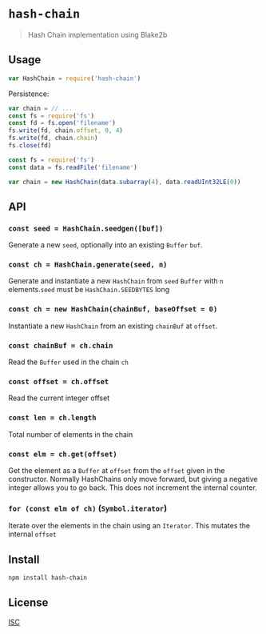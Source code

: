 # `hash-chain`

> Hash Chain implementation using Blake2b

## Usage

```js
var HashChain = require('hash-chain')

```

Persistence:

```js
var chain = // ...
const fs = require('fs')
const fd = fs.open('filename')
fs.write(fd, chain.offset, 0, 4)
fs.write(fd, chain.chain)
fs.close(fd)
```

```js
const fs = require('fs')
const data = fs.readFile('filename')

var chain = new HashChain(data.subarray(4), data.readUInt32LE(0))
```

## API

### `const seed = HashChain.seedgen([buf])`

Generate a new `seed`, optionally into an existing `Buffer` `buf`.

### `const ch = HashChain.generate(seed, n)`

Generate and instantiate a new `HashChain` from `seed` `Buffer` with `n`
elements.`seed` must be `HashChain.SEEDBYTES` long

### `const ch = new HashChain(chainBuf, baseOffset = 0)`

Instantiate a new `HashChain` from an existing `chainBuf` at `offset`.

### `const chainBuf = ch.chain`

Read the `Buffer` used in the chain `ch`

### `const offset = ch.offset`

Read the current integer offset

### `const len = ch.length`

Total number of elements in the chain

### `const elm = ch.get(offset)`

Get the element as a `Buffer` at `offset` from the `offset` given in
the constructor. Normally HashChains only move forward, but giving a negative
integer allows you to go back. This does not increment the internal counter.


### `for (const elm of ch)` (`Symbol.iterator`)

Iterate over the elements in the chain using an `Iterator`. This mutates the
internal `offset`

## Install

```sh
npm install hash-chain
```

## License

[ISC](LICENSE)
